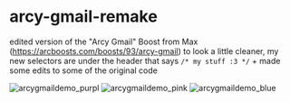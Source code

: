 # arcy-gmail-remake
edited version of the "Arcy Gmail" Boost from Max (https://arcboosts.com/boosts/93/arcy-gmail) to look a little cleaner, my new selectors are under the header that says `/* my stuff :3 */` + made some edits to some of the original code

![arcygmaildemo_purpl](https://github.com/ameya-g-git/arcy-gmail-remake/assets/121361927/c134181c-e776-40cc-9b4c-03395ad4f44e)
![arcygmaildemo_pink](https://github.com/ameya-g-git/arcy-gmail-remake/assets/121361927/aaa7b99b-aa4e-489f-8f62-d1ac3ab929f8)
![arcygmaildemo_blue](https://github.com/ameya-g-git/arcy-gmail-remake/assets/121361927/7954ccff-542d-4704-84d6-2c54f5f08599)
